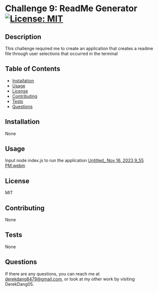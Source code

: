
  # Challenge 9: ReadMe Generator [![License: MIT](https://img.shields.io/badge/License-MIT-yellow.svg)](https://opensource.org/licenses/MIT)
  
  ## Description
  This challenge required me to create an application that creates a readme file through user selections that occurred in the terminal
  
  ## Table of Contents
  - [Installation](#installation)
  - [Usage](#usage)
  - [License](#license)
  - [Contributing](#contributing)
  - [Tests](#tests)
  - [Questions](#questions)  
  
  ## Installation
  None
  
  ## Usage
  Input  node index.js to run the application
[Untitled_ Nov 16, 2023 9_55 PM.webm](https://github.com/DerekDang05/cautious-journey/assets/142350017/1420ae89-d9d0-4376-a9b5-4a502c7cddb9)

  
  ## License
  MIT
  
  ## Contributing
  None
  
  ## Tests
  None
  
  ## Questions
  If there are any questions, you can reach me at 
  derekdang8479@gmail.com, or look at my other work by visiting DerekDang05.   
  
